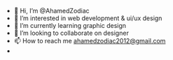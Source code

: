 - 👋 Hi, I’m @AhamedZodiac
- 👀 I’m interested in web development & ui/ux design 
- 🌱 I’m currently learning graphic design 
- 💞️ I’m looking to collaborate on designer 
- 📫 How to reach me ahamedzodiac2012@gmail.com
- 
  

<!---
AhamedZodiac/AhamedZodiac is a ✨ special ✨ repository because its `README.md` (this file) appears on your GitHub profile.
You can click the Preview link to take a look at your changes.
--->
